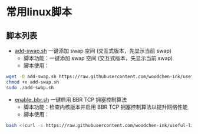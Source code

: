 # 常用linux脚本

## 脚本列表
- [add-swap.sh](./sh/add-swap.sh) 一键添加 swap 空间 (交互式版本，先显示当前 swap)
  - 脚本功能：一键添加 swap 空间 (交互式版本，先显示当前 swap)
  - 脚本使用：
```bash
wget -O add-swap.sh https://raw.githubusercontent.com/woodchen-ink/useful-linux-sh/refs/heads/main/sh/add-swap.sh
chmod +x add-swap.sh
sudo ./add-swap.sh
```

- [enable_bbr.sh](./enable_bbr.sh) 一键启用 BBR TCP 拥塞控制算法
  - 脚本功能：检查内核版本并启用 BBR TCP 拥塞控制算法以提升网络性能
  - 脚本使用：
```bash
bash <(curl -s https://raw.githubusercontent.com/woodchen-ink/useful-linux-sh/refs/heads/main/enable_bbr.sh)
```